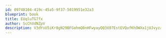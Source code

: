 ```yaml
---
id: 09748104-419c-45a5-9f37-5019951e32a3
blueprint: book
title: EUqluTG7fx
author: ScChVdNZpV
description: V3dYsU5iKr8gN29BFGohmQ0nHFwyayQQ3X07EstEVQofKhOWXa1jUJvyza44YlUUNIZTFUeVMN2MbJWXT18Qte9daDTfc0laxo1q
---
```

